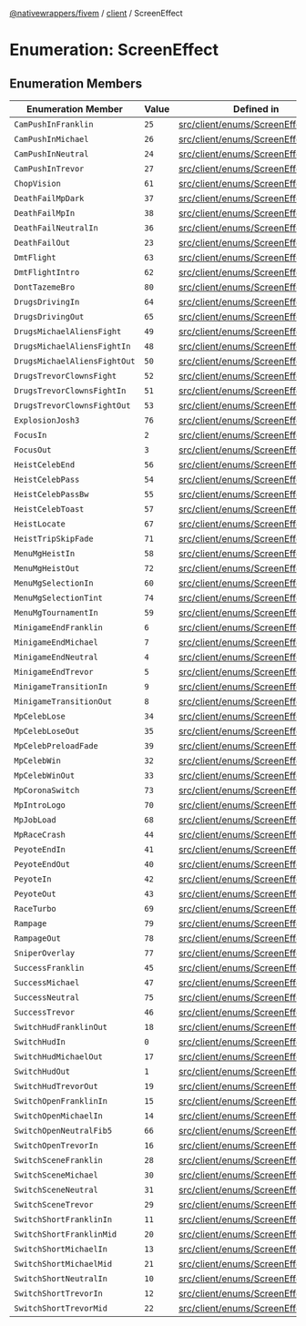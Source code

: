 [@nativewrappers/fivem](../../README.md) / [client](../README.md) / ScreenEffect

# Enumeration: ScreenEffect

## Enumeration Members

| Enumeration Member | Value | Defined in |
| ------ | ------ | ------ |
| `CamPushInFranklin` | `25` | [src/client/enums/ScreenEffect.ts:27](https://github.com/nativewrappers/fivem/blob/48a3f351defb1a6508113ef71a8290d8cb1a458c/src/client/enums/ScreenEffect.ts#L27) |
| `CamPushInMichael` | `26` | [src/client/enums/ScreenEffect.ts:28](https://github.com/nativewrappers/fivem/blob/48a3f351defb1a6508113ef71a8290d8cb1a458c/src/client/enums/ScreenEffect.ts#L28) |
| `CamPushInNeutral` | `24` | [src/client/enums/ScreenEffect.ts:26](https://github.com/nativewrappers/fivem/blob/48a3f351defb1a6508113ef71a8290d8cb1a458c/src/client/enums/ScreenEffect.ts#L26) |
| `CamPushInTrevor` | `27` | [src/client/enums/ScreenEffect.ts:29](https://github.com/nativewrappers/fivem/blob/48a3f351defb1a6508113ef71a8290d8cb1a458c/src/client/enums/ScreenEffect.ts#L29) |
| `ChopVision` | `61` | [src/client/enums/ScreenEffect.ts:63](https://github.com/nativewrappers/fivem/blob/48a3f351defb1a6508113ef71a8290d8cb1a458c/src/client/enums/ScreenEffect.ts#L63) |
| `DeathFailMpDark` | `37` | [src/client/enums/ScreenEffect.ts:39](https://github.com/nativewrappers/fivem/blob/48a3f351defb1a6508113ef71a8290d8cb1a458c/src/client/enums/ScreenEffect.ts#L39) |
| `DeathFailMpIn` | `38` | [src/client/enums/ScreenEffect.ts:40](https://github.com/nativewrappers/fivem/blob/48a3f351defb1a6508113ef71a8290d8cb1a458c/src/client/enums/ScreenEffect.ts#L40) |
| `DeathFailNeutralIn` | `36` | [src/client/enums/ScreenEffect.ts:38](https://github.com/nativewrappers/fivem/blob/48a3f351defb1a6508113ef71a8290d8cb1a458c/src/client/enums/ScreenEffect.ts#L38) |
| `DeathFailOut` | `23` | [src/client/enums/ScreenEffect.ts:25](https://github.com/nativewrappers/fivem/blob/48a3f351defb1a6508113ef71a8290d8cb1a458c/src/client/enums/ScreenEffect.ts#L25) |
| `DmtFlight` | `63` | [src/client/enums/ScreenEffect.ts:65](https://github.com/nativewrappers/fivem/blob/48a3f351defb1a6508113ef71a8290d8cb1a458c/src/client/enums/ScreenEffect.ts#L65) |
| `DmtFlightIntro` | `62` | [src/client/enums/ScreenEffect.ts:64](https://github.com/nativewrappers/fivem/blob/48a3f351defb1a6508113ef71a8290d8cb1a458c/src/client/enums/ScreenEffect.ts#L64) |
| `DontTazemeBro` | `80` | [src/client/enums/ScreenEffect.ts:82](https://github.com/nativewrappers/fivem/blob/48a3f351defb1a6508113ef71a8290d8cb1a458c/src/client/enums/ScreenEffect.ts#L82) |
| `DrugsDrivingIn` | `64` | [src/client/enums/ScreenEffect.ts:66](https://github.com/nativewrappers/fivem/blob/48a3f351defb1a6508113ef71a8290d8cb1a458c/src/client/enums/ScreenEffect.ts#L66) |
| `DrugsDrivingOut` | `65` | [src/client/enums/ScreenEffect.ts:67](https://github.com/nativewrappers/fivem/blob/48a3f351defb1a6508113ef71a8290d8cb1a458c/src/client/enums/ScreenEffect.ts#L67) |
| `DrugsMichaelAliensFight` | `49` | [src/client/enums/ScreenEffect.ts:51](https://github.com/nativewrappers/fivem/blob/48a3f351defb1a6508113ef71a8290d8cb1a458c/src/client/enums/ScreenEffect.ts#L51) |
| `DrugsMichaelAliensFightIn` | `48` | [src/client/enums/ScreenEffect.ts:50](https://github.com/nativewrappers/fivem/blob/48a3f351defb1a6508113ef71a8290d8cb1a458c/src/client/enums/ScreenEffect.ts#L50) |
| `DrugsMichaelAliensFightOut` | `50` | [src/client/enums/ScreenEffect.ts:52](https://github.com/nativewrappers/fivem/blob/48a3f351defb1a6508113ef71a8290d8cb1a458c/src/client/enums/ScreenEffect.ts#L52) |
| `DrugsTrevorClownsFight` | `52` | [src/client/enums/ScreenEffect.ts:54](https://github.com/nativewrappers/fivem/blob/48a3f351defb1a6508113ef71a8290d8cb1a458c/src/client/enums/ScreenEffect.ts#L54) |
| `DrugsTrevorClownsFightIn` | `51` | [src/client/enums/ScreenEffect.ts:53](https://github.com/nativewrappers/fivem/blob/48a3f351defb1a6508113ef71a8290d8cb1a458c/src/client/enums/ScreenEffect.ts#L53) |
| `DrugsTrevorClownsFightOut` | `53` | [src/client/enums/ScreenEffect.ts:55](https://github.com/nativewrappers/fivem/blob/48a3f351defb1a6508113ef71a8290d8cb1a458c/src/client/enums/ScreenEffect.ts#L55) |
| `ExplosionJosh3` | `76` | [src/client/enums/ScreenEffect.ts:78](https://github.com/nativewrappers/fivem/blob/48a3f351defb1a6508113ef71a8290d8cb1a458c/src/client/enums/ScreenEffect.ts#L78) |
| `FocusIn` | `2` | [src/client/enums/ScreenEffect.ts:4](https://github.com/nativewrappers/fivem/blob/48a3f351defb1a6508113ef71a8290d8cb1a458c/src/client/enums/ScreenEffect.ts#L4) |
| `FocusOut` | `3` | [src/client/enums/ScreenEffect.ts:5](https://github.com/nativewrappers/fivem/blob/48a3f351defb1a6508113ef71a8290d8cb1a458c/src/client/enums/ScreenEffect.ts#L5) |
| `HeistCelebEnd` | `56` | [src/client/enums/ScreenEffect.ts:58](https://github.com/nativewrappers/fivem/blob/48a3f351defb1a6508113ef71a8290d8cb1a458c/src/client/enums/ScreenEffect.ts#L58) |
| `HeistCelebPass` | `54` | [src/client/enums/ScreenEffect.ts:56](https://github.com/nativewrappers/fivem/blob/48a3f351defb1a6508113ef71a8290d8cb1a458c/src/client/enums/ScreenEffect.ts#L56) |
| `HeistCelebPassBw` | `55` | [src/client/enums/ScreenEffect.ts:57](https://github.com/nativewrappers/fivem/blob/48a3f351defb1a6508113ef71a8290d8cb1a458c/src/client/enums/ScreenEffect.ts#L57) |
| `HeistCelebToast` | `57` | [src/client/enums/ScreenEffect.ts:59](https://github.com/nativewrappers/fivem/blob/48a3f351defb1a6508113ef71a8290d8cb1a458c/src/client/enums/ScreenEffect.ts#L59) |
| `HeistLocate` | `67` | [src/client/enums/ScreenEffect.ts:69](https://github.com/nativewrappers/fivem/blob/48a3f351defb1a6508113ef71a8290d8cb1a458c/src/client/enums/ScreenEffect.ts#L69) |
| `HeistTripSkipFade` | `71` | [src/client/enums/ScreenEffect.ts:73](https://github.com/nativewrappers/fivem/blob/48a3f351defb1a6508113ef71a8290d8cb1a458c/src/client/enums/ScreenEffect.ts#L73) |
| `MenuMgHeistIn` | `58` | [src/client/enums/ScreenEffect.ts:60](https://github.com/nativewrappers/fivem/blob/48a3f351defb1a6508113ef71a8290d8cb1a458c/src/client/enums/ScreenEffect.ts#L60) |
| `MenuMgHeistOut` | `72` | [src/client/enums/ScreenEffect.ts:74](https://github.com/nativewrappers/fivem/blob/48a3f351defb1a6508113ef71a8290d8cb1a458c/src/client/enums/ScreenEffect.ts#L74) |
| `MenuMgSelectionIn` | `60` | [src/client/enums/ScreenEffect.ts:62](https://github.com/nativewrappers/fivem/blob/48a3f351defb1a6508113ef71a8290d8cb1a458c/src/client/enums/ScreenEffect.ts#L62) |
| `MenuMgSelectionTint` | `74` | [src/client/enums/ScreenEffect.ts:76](https://github.com/nativewrappers/fivem/blob/48a3f351defb1a6508113ef71a8290d8cb1a458c/src/client/enums/ScreenEffect.ts#L76) |
| `MenuMgTournamentIn` | `59` | [src/client/enums/ScreenEffect.ts:61](https://github.com/nativewrappers/fivem/blob/48a3f351defb1a6508113ef71a8290d8cb1a458c/src/client/enums/ScreenEffect.ts#L61) |
| `MinigameEndFranklin` | `6` | [src/client/enums/ScreenEffect.ts:8](https://github.com/nativewrappers/fivem/blob/48a3f351defb1a6508113ef71a8290d8cb1a458c/src/client/enums/ScreenEffect.ts#L8) |
| `MinigameEndMichael` | `7` | [src/client/enums/ScreenEffect.ts:9](https://github.com/nativewrappers/fivem/blob/48a3f351defb1a6508113ef71a8290d8cb1a458c/src/client/enums/ScreenEffect.ts#L9) |
| `MinigameEndNeutral` | `4` | [src/client/enums/ScreenEffect.ts:6](https://github.com/nativewrappers/fivem/blob/48a3f351defb1a6508113ef71a8290d8cb1a458c/src/client/enums/ScreenEffect.ts#L6) |
| `MinigameEndTrevor` | `5` | [src/client/enums/ScreenEffect.ts:7](https://github.com/nativewrappers/fivem/blob/48a3f351defb1a6508113ef71a8290d8cb1a458c/src/client/enums/ScreenEffect.ts#L7) |
| `MinigameTransitionIn` | `9` | [src/client/enums/ScreenEffect.ts:11](https://github.com/nativewrappers/fivem/blob/48a3f351defb1a6508113ef71a8290d8cb1a458c/src/client/enums/ScreenEffect.ts#L11) |
| `MinigameTransitionOut` | `8` | [src/client/enums/ScreenEffect.ts:10](https://github.com/nativewrappers/fivem/blob/48a3f351defb1a6508113ef71a8290d8cb1a458c/src/client/enums/ScreenEffect.ts#L10) |
| `MpCelebLose` | `34` | [src/client/enums/ScreenEffect.ts:36](https://github.com/nativewrappers/fivem/blob/48a3f351defb1a6508113ef71a8290d8cb1a458c/src/client/enums/ScreenEffect.ts#L36) |
| `MpCelebLoseOut` | `35` | [src/client/enums/ScreenEffect.ts:37](https://github.com/nativewrappers/fivem/blob/48a3f351defb1a6508113ef71a8290d8cb1a458c/src/client/enums/ScreenEffect.ts#L37) |
| `MpCelebPreloadFade` | `39` | [src/client/enums/ScreenEffect.ts:41](https://github.com/nativewrappers/fivem/blob/48a3f351defb1a6508113ef71a8290d8cb1a458c/src/client/enums/ScreenEffect.ts#L41) |
| `MpCelebWin` | `32` | [src/client/enums/ScreenEffect.ts:34](https://github.com/nativewrappers/fivem/blob/48a3f351defb1a6508113ef71a8290d8cb1a458c/src/client/enums/ScreenEffect.ts#L34) |
| `MpCelebWinOut` | `33` | [src/client/enums/ScreenEffect.ts:35](https://github.com/nativewrappers/fivem/blob/48a3f351defb1a6508113ef71a8290d8cb1a458c/src/client/enums/ScreenEffect.ts#L35) |
| `MpCoronaSwitch` | `73` | [src/client/enums/ScreenEffect.ts:75](https://github.com/nativewrappers/fivem/blob/48a3f351defb1a6508113ef71a8290d8cb1a458c/src/client/enums/ScreenEffect.ts#L75) |
| `MpIntroLogo` | `70` | [src/client/enums/ScreenEffect.ts:72](https://github.com/nativewrappers/fivem/blob/48a3f351defb1a6508113ef71a8290d8cb1a458c/src/client/enums/ScreenEffect.ts#L72) |
| `MpJobLoad` | `68` | [src/client/enums/ScreenEffect.ts:70](https://github.com/nativewrappers/fivem/blob/48a3f351defb1a6508113ef71a8290d8cb1a458c/src/client/enums/ScreenEffect.ts#L70) |
| `MpRaceCrash` | `44` | [src/client/enums/ScreenEffect.ts:46](https://github.com/nativewrappers/fivem/blob/48a3f351defb1a6508113ef71a8290d8cb1a458c/src/client/enums/ScreenEffect.ts#L46) |
| `PeyoteEndIn` | `41` | [src/client/enums/ScreenEffect.ts:43](https://github.com/nativewrappers/fivem/blob/48a3f351defb1a6508113ef71a8290d8cb1a458c/src/client/enums/ScreenEffect.ts#L43) |
| `PeyoteEndOut` | `40` | [src/client/enums/ScreenEffect.ts:42](https://github.com/nativewrappers/fivem/blob/48a3f351defb1a6508113ef71a8290d8cb1a458c/src/client/enums/ScreenEffect.ts#L42) |
| `PeyoteIn` | `42` | [src/client/enums/ScreenEffect.ts:44](https://github.com/nativewrappers/fivem/blob/48a3f351defb1a6508113ef71a8290d8cb1a458c/src/client/enums/ScreenEffect.ts#L44) |
| `PeyoteOut` | `43` | [src/client/enums/ScreenEffect.ts:45](https://github.com/nativewrappers/fivem/blob/48a3f351defb1a6508113ef71a8290d8cb1a458c/src/client/enums/ScreenEffect.ts#L45) |
| `RaceTurbo` | `69` | [src/client/enums/ScreenEffect.ts:71](https://github.com/nativewrappers/fivem/blob/48a3f351defb1a6508113ef71a8290d8cb1a458c/src/client/enums/ScreenEffect.ts#L71) |
| `Rampage` | `79` | [src/client/enums/ScreenEffect.ts:81](https://github.com/nativewrappers/fivem/blob/48a3f351defb1a6508113ef71a8290d8cb1a458c/src/client/enums/ScreenEffect.ts#L81) |
| `RampageOut` | `78` | [src/client/enums/ScreenEffect.ts:80](https://github.com/nativewrappers/fivem/blob/48a3f351defb1a6508113ef71a8290d8cb1a458c/src/client/enums/ScreenEffect.ts#L80) |
| `SniperOverlay` | `77` | [src/client/enums/ScreenEffect.ts:79](https://github.com/nativewrappers/fivem/blob/48a3f351defb1a6508113ef71a8290d8cb1a458c/src/client/enums/ScreenEffect.ts#L79) |
| `SuccessFranklin` | `45` | [src/client/enums/ScreenEffect.ts:47](https://github.com/nativewrappers/fivem/blob/48a3f351defb1a6508113ef71a8290d8cb1a458c/src/client/enums/ScreenEffect.ts#L47) |
| `SuccessMichael` | `47` | [src/client/enums/ScreenEffect.ts:49](https://github.com/nativewrappers/fivem/blob/48a3f351defb1a6508113ef71a8290d8cb1a458c/src/client/enums/ScreenEffect.ts#L49) |
| `SuccessNeutral` | `75` | [src/client/enums/ScreenEffect.ts:77](https://github.com/nativewrappers/fivem/blob/48a3f351defb1a6508113ef71a8290d8cb1a458c/src/client/enums/ScreenEffect.ts#L77) |
| `SuccessTrevor` | `46` | [src/client/enums/ScreenEffect.ts:48](https://github.com/nativewrappers/fivem/blob/48a3f351defb1a6508113ef71a8290d8cb1a458c/src/client/enums/ScreenEffect.ts#L48) |
| `SwitchHudFranklinOut` | `18` | [src/client/enums/ScreenEffect.ts:20](https://github.com/nativewrappers/fivem/blob/48a3f351defb1a6508113ef71a8290d8cb1a458c/src/client/enums/ScreenEffect.ts#L20) |
| `SwitchHudIn` | `0` | [src/client/enums/ScreenEffect.ts:2](https://github.com/nativewrappers/fivem/blob/48a3f351defb1a6508113ef71a8290d8cb1a458c/src/client/enums/ScreenEffect.ts#L2) |
| `SwitchHudMichaelOut` | `17` | [src/client/enums/ScreenEffect.ts:19](https://github.com/nativewrappers/fivem/blob/48a3f351defb1a6508113ef71a8290d8cb1a458c/src/client/enums/ScreenEffect.ts#L19) |
| `SwitchHudOut` | `1` | [src/client/enums/ScreenEffect.ts:3](https://github.com/nativewrappers/fivem/blob/48a3f351defb1a6508113ef71a8290d8cb1a458c/src/client/enums/ScreenEffect.ts#L3) |
| `SwitchHudTrevorOut` | `19` | [src/client/enums/ScreenEffect.ts:21](https://github.com/nativewrappers/fivem/blob/48a3f351defb1a6508113ef71a8290d8cb1a458c/src/client/enums/ScreenEffect.ts#L21) |
| `SwitchOpenFranklinIn` | `15` | [src/client/enums/ScreenEffect.ts:17](https://github.com/nativewrappers/fivem/blob/48a3f351defb1a6508113ef71a8290d8cb1a458c/src/client/enums/ScreenEffect.ts#L17) |
| `SwitchOpenMichaelIn` | `14` | [src/client/enums/ScreenEffect.ts:16](https://github.com/nativewrappers/fivem/blob/48a3f351defb1a6508113ef71a8290d8cb1a458c/src/client/enums/ScreenEffect.ts#L16) |
| `SwitchOpenNeutralFib5` | `66` | [src/client/enums/ScreenEffect.ts:68](https://github.com/nativewrappers/fivem/blob/48a3f351defb1a6508113ef71a8290d8cb1a458c/src/client/enums/ScreenEffect.ts#L68) |
| `SwitchOpenTrevorIn` | `16` | [src/client/enums/ScreenEffect.ts:18](https://github.com/nativewrappers/fivem/blob/48a3f351defb1a6508113ef71a8290d8cb1a458c/src/client/enums/ScreenEffect.ts#L18) |
| `SwitchSceneFranklin` | `28` | [src/client/enums/ScreenEffect.ts:30](https://github.com/nativewrappers/fivem/blob/48a3f351defb1a6508113ef71a8290d8cb1a458c/src/client/enums/ScreenEffect.ts#L30) |
| `SwitchSceneMichael` | `30` | [src/client/enums/ScreenEffect.ts:32](https://github.com/nativewrappers/fivem/blob/48a3f351defb1a6508113ef71a8290d8cb1a458c/src/client/enums/ScreenEffect.ts#L32) |
| `SwitchSceneNeutral` | `31` | [src/client/enums/ScreenEffect.ts:33](https://github.com/nativewrappers/fivem/blob/48a3f351defb1a6508113ef71a8290d8cb1a458c/src/client/enums/ScreenEffect.ts#L33) |
| `SwitchSceneTrevor` | `29` | [src/client/enums/ScreenEffect.ts:31](https://github.com/nativewrappers/fivem/blob/48a3f351defb1a6508113ef71a8290d8cb1a458c/src/client/enums/ScreenEffect.ts#L31) |
| `SwitchShortFranklinIn` | `11` | [src/client/enums/ScreenEffect.ts:13](https://github.com/nativewrappers/fivem/blob/48a3f351defb1a6508113ef71a8290d8cb1a458c/src/client/enums/ScreenEffect.ts#L13) |
| `SwitchShortFranklinMid` | `20` | [src/client/enums/ScreenEffect.ts:22](https://github.com/nativewrappers/fivem/blob/48a3f351defb1a6508113ef71a8290d8cb1a458c/src/client/enums/ScreenEffect.ts#L22) |
| `SwitchShortMichaelIn` | `13` | [src/client/enums/ScreenEffect.ts:15](https://github.com/nativewrappers/fivem/blob/48a3f351defb1a6508113ef71a8290d8cb1a458c/src/client/enums/ScreenEffect.ts#L15) |
| `SwitchShortMichaelMid` | `21` | [src/client/enums/ScreenEffect.ts:23](https://github.com/nativewrappers/fivem/blob/48a3f351defb1a6508113ef71a8290d8cb1a458c/src/client/enums/ScreenEffect.ts#L23) |
| `SwitchShortNeutralIn` | `10` | [src/client/enums/ScreenEffect.ts:12](https://github.com/nativewrappers/fivem/blob/48a3f351defb1a6508113ef71a8290d8cb1a458c/src/client/enums/ScreenEffect.ts#L12) |
| `SwitchShortTrevorIn` | `12` | [src/client/enums/ScreenEffect.ts:14](https://github.com/nativewrappers/fivem/blob/48a3f351defb1a6508113ef71a8290d8cb1a458c/src/client/enums/ScreenEffect.ts#L14) |
| `SwitchShortTrevorMid` | `22` | [src/client/enums/ScreenEffect.ts:24](https://github.com/nativewrappers/fivem/blob/48a3f351defb1a6508113ef71a8290d8cb1a458c/src/client/enums/ScreenEffect.ts#L24) |
